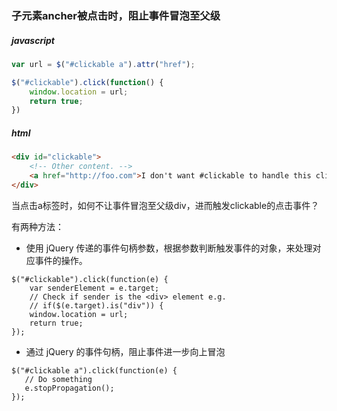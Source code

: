 ### 子元素ancher被点击时，阻止事件冒泡至父级
##### javascript
```javascript
var url = $("#clickable a").attr("href");

$("#clickable").click(function() {
    window.location = url;
    return true;
})
```
##### html
``` html
<div id="clickable">
    <!-- Other content. -->
    <a href="http://foo.com">I don't want #clickable to handle this click event.</a>
</div>
```

当点击a标签时，如何不让事件冒泡至父级div，进而触发clickable的点击事件？

有两种方法：

* 使用 jQuery 传递的事件句柄参数，根据参数判断触发事件的对象，来处理对应事件的操作。
```
$("#clickable").click(function(e) {
    var senderElement = e.target;
    // Check if sender is the <div> element e.g.
    // if($(e.target).is("div")) {
    window.location = url;
    return true;
});
```
* 通过 jQuery 的事件句柄，阻止事件进一步向上冒泡
```
$("#clickable a").click(function(e) {
   // Do something
   e.stopPropagation();
});
```